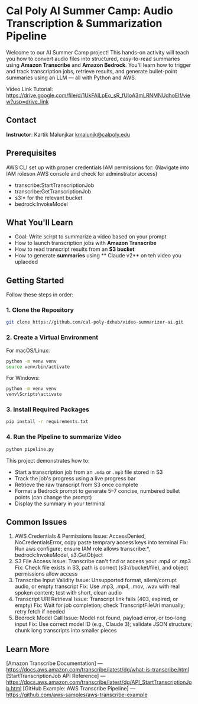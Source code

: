 # Cal Poly AI Summer Camp: Audio Transcription & Summarization Pipeline


Welcome to our AI Summer Camp project! This hands-on activity will teach you how to convert audio files into structured, easy-to-read summaries using **Amazon Transcribe** and **Amazon Bedrock**. You'll learn how to trigger and track transcription jobs, retrieve results, and generate bullet-point summaries using an LLM — all with Python and AWS.

Video Link Tutorial: https://drive.google.com/file/d/1UkFAlLpEo_sR_fUloA3mLRNMNUdhoEIf/view?usp=drive_link
## Contact


**Instructor**: Kartik Malunjkar kmalunjk@calpoly.edu


## Prerequisites
AWS CLI set up with proper credentials
IAM permissions for: (Navigate into IAM roleson AWS console and check for adminstrator access)
- transcribe:StartTranscriptionJob
- transcribe:GetTranscriptionJob
- s3:* for the relevant bucket
- bedrock:InvokeModel


## What You'll Learn
- Goal: Write scirpt to summarize a video based on your prompt
- How to launch transcription jobs with **Amazon Transcribe**
- How to read transcript results from an **S3 bucket**
- How to generate **summaries** using ** Claude v2** on teh video you uplaoded




## Getting Started


Follow these steps in order:


### 1. Clone the Repository


```bash
git clone https://github.com/cal-poly-dxhub/video-summarizer-ai.git


```


### 2. Create a Virtual Environment


For macOS/Linux:
```bash
python -m venv venv
source venv/bin/activate
```


For Windows:
```bash
python -m venv venv
venv\Scripts\activate
```


### 3. Install Required Packages


```bash
pip install -r requirements.txt
```


### 4. Run the Pipeline to summarize Video


```bash
python pipeline.py
```




This project demonstrates how to:
- Start a transcription job from an `.m4a` or `.mp3` file stored in S3
- Track the job's progress using a live progress bar
- Retrieve the raw transcript from S3 once complete
- Format a Bedrock prompt to generate 5–7 concise, numbered bullet points (can change the prompt)
- Display the summary in your terminal


## Common Issues


1. AWS Credentials & Permissions
Issue: AccessDenied, NoCredentialsError, copy paste temprary access keys into terminal
Fix: Run aws configure; ensure IAM role allows transcribe:*, bedrock:InvokeModel, s3:GetObject
2.  S3 File Access
Issue: Transcribe can't find or access your .mp4 or .mp3
Fix: Check file exists in S3, path is correct (s3://bucket/file), and object permissions allow access
3. Transcribe Input Validity
Issue: Unsupported format, silent/corrupt audio, or empty transcript
Fix: Use .mp3, .mp4, .mov, .wav with real spoken content; test with short, clean audio
6. Transcript URI Retrieval
Issue: Transcript link fails (403, expired, or empty)
Fix: Wait for job completion; check TranscriptFileUri manually; retry fetch if needed
5. Bedrock Model Call
Issue: Model not found, payload error, or too-long input
Fix: Use correct model ID (e.g., Claude 3); validate JSON structure; chunk long transcripts into smaller pieces


## Learn More
[Amazon Transcribe Documentation] — https://docs.aws.amazon.com/transcribe/latest/dg/what-is-transcribe.html
[StartTranscriptionJob API Reference] — https://docs.aws.amazon.com/transcribe/latest/dg/API_StartTranscriptionJob.html
[GitHub Example: AWS Transcribe Pipeline] — https://github.com/aws-samples/aws-transcribe-example



